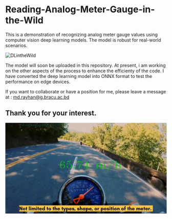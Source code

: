 # Reading-Analog-Meter-Gauge-in-the-Wild
This is a demonstration of recognizing analog meter gauge values using computer vision deep learning models. The model is robust for real-world scenarios.



![DLintheWild](https://user-images.githubusercontent.com/43013813/201531510-4fc52e1e-e542-4902-8d2a-06759fde4958.gif)

The model will soon be uploaded in this repository. At present, i am working on the other aspects of the process to enhance the efficienty of the code. I have converted the deep learning model into ONNX format to test the performance on edge devices. 

If you want to collaborate or have a position for me, please leave a message at : md.rayhan@g.bracu.ac.bd

## Thank you for your interest.
[<img src="thumb.png" alt="J">](https://www.youtube.com/watch?v=sIHuw8KfMa8 "Video on YouTube")
